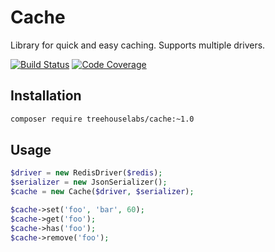 Cache
=====

Library for quick and easy caching. Supports multiple drivers.

[![Build Status](https://travis-ci.org/treehouselabs/cache.svg?branch=master)](https://travis-ci.org/treehouselabs/cache)
[![Code Coverage](https://scrutinizer-ci.com/g/treehouselabs/cache/badges/coverage.png)](https://scrutinizer-ci.com/g/treehouselabs/cache/)

## Installation

```sh
composer require treehouselabs/cache:~1.0
```

## Usage

```php
$driver = new RedisDriver($redis);
$serializer = new JsonSerializer();
$cache = new Cache($driver, $serializer);

$cache->set('foo', 'bar', 60);
$cache->get('foo');
$cache->has('foo');
$cache->remove('foo');
```
